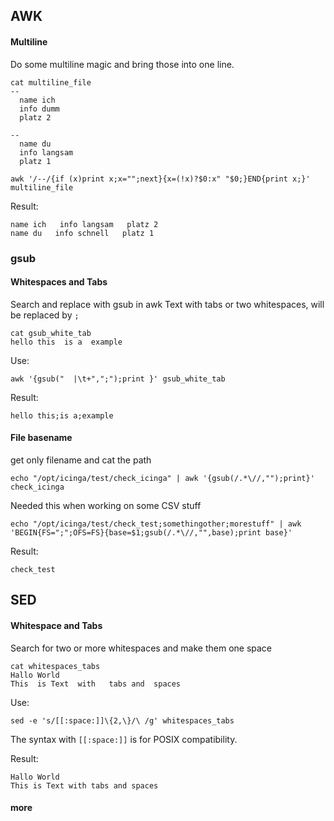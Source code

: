 
## AWK

#### Multiline
Do some multiline magic and bring those into one line.
```
cat multiline_file
--
  name ich
  info dumm
  platz 2

--
  name du
  info langsam
  platz 1
```

```
awk '/--/{if (x)print x;x="";next}{x=(!x)?$0:x" "$0;}END{print x;}' multiline_file
```
Result:
```
name ich   info langsam   platz 2
name du   info schnell   platz 1
```

### gsub
#### Whitespaces and Tabs
Search and replace with gsub in awk
Text with tabs or two whitespaces, will be replaced by `;`
```
cat gsub_white_tab
hello this  is a  example
```
Use:
```
awk '{gsub("  |\t+",";");print }' gsub_white_tab
```
Result:
```
hello this;is a;example
```

#### File basename

get only filename and cat the path
```
echo "/opt/icinga/test/check_icinga" | awk '{gsub(/.*\//,"");print}'
check_icinga
```
Needed this when working on some CSV stuff
```
echo "/opt/icinga/test/check_test;somethingother;morestuff" | awk 'BEGIN{FS=";";OFS=FS}{base=$1;gsub(/.*\//,"",base);print base}'
```
Result:
```
check_test
```

## SED

#### Whitespace and Tabs
Search for two or more whitespaces and make them one space
```
cat whitespaces_tabs
Hallo World
This  is Text  with   tabs and  spaces
```
Use:
```
sed -e 's/[[:space:]]\{2,\}/\ /g' whitespaces_tabs
```
The syntax with `[[:space:]]` is for POSIX compatibility.

Result:
```
Hallo World
This is Text with tabs and spaces
```

#### more
